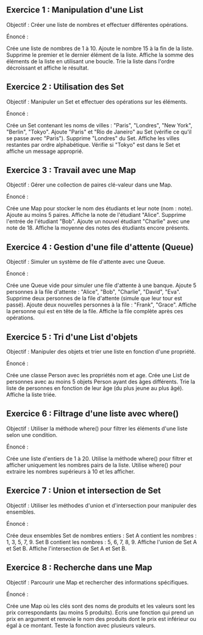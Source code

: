 ## Exercice 1 : Manipulation d'une List
Objectif : Créer une liste de nombres et effectuer différentes opérations.

Énoncé :

Crée une liste de nombres de 1 à 10.
Ajoute le nombre 15 à la fin de la liste.
Supprime le premier et le dernier élément de la liste.
Affiche la somme des éléments de la liste en utilisant une boucle.
Trie la liste dans l'ordre décroissant et affiche le résultat.

## Exercice 2 : Utilisation des Set
Objectif : Manipuler un Set et effectuer des opérations sur les éléments.

Énoncé :

Crée un Set contenant les noms de villes : "Paris", "Londres", "New York", "Berlin", "Tokyo".
Ajoute "Paris" et "Rio de Janeiro" au Set (vérifie ce qu'il se passe avec "Paris").
Supprime "Londres" du Set.
Affiche les villes restantes par ordre alphabétique.
Vérifie si "Tokyo" est dans le Set et affiche un message approprié.

## Exercice 3 : Travail avec une Map
Objectif : Gérer une collection de paires clé-valeur dans une Map.

Énoncé :

Crée une Map pour stocker le nom des étudiants et leur note (nom : note). Ajoute au moins 5 paires.
Affiche la note de l'étudiant "Alice".
Supprime l'entrée de l'étudiant "Bob".
Ajoute un nouvel étudiant "Charlie" avec une note de 18.
Affiche la moyenne des notes des étudiants encore présents.

## Exercice 4 : Gestion d'une file d'attente (Queue)
Objectif : Simuler un système de file d'attente avec une Queue.

Énoncé :

Crée une Queue vide pour simuler une file d'attente à une banque.
Ajoute 5 personnes à la file d'attente : "Alice", "Bob", "Charlie", "David", "Eva".
Supprime deux personnes de la file d'attente (simule que leur tour est passé).
Ajoute deux nouvelles personnes à la file : "Frank", "Grace".
Affiche la personne qui est en tête de la file.
Affiche la file complète après ces opérations.

## Exercice 5 : Tri d'une List d'objets
Objectif : Manipuler des objets et trier une liste en fonction d'une propriété.

Énoncé :

Crée une classe Person avec les propriétés nom et age.
Crée une List de personnes avec au moins 5 objets Person ayant des âges différents.
Trie la liste de personnes en fonction de leur âge (du plus jeune au plus âgé).
Affiche la liste triée.

## Exercice 6 : Filtrage d'une liste avec where()
Objectif : Utiliser la méthode where() pour filtrer les éléments d'une liste selon une condition.

Énoncé :

Crée une liste d'entiers de 1 à 20.
Utilise la méthode where() pour filtrer et afficher uniquement les nombres pairs de la liste.
Utilise where() pour extraire les nombres supérieurs à 10 et les afficher.

## Exercice 7 : Union et intersection de Set
Objectif : Utiliser les méthodes d'union et d'intersection pour manipuler des ensembles.

Énoncé :

Crée deux ensembles Set de nombres entiers :
Set A contient les nombres : 1, 3, 5, 7, 9.
Set B contient les nombres : 5, 6, 7, 8, 9.
Affiche l'union de Set A et Set B.
Affiche l'intersection de Set A et Set B.

## Exercice 8 : Recherche dans une Map
Objectif : Parcourir une Map et rechercher des informations spécifiques.

Énoncé :

Crée une Map où les clés sont des noms de produits et les valeurs sont les prix correspondants (au moins 5 produits).
Écris une fonction qui prend un prix en argument et renvoie le nom des produits dont le prix est inférieur ou égal à ce montant.
Teste la fonction avec plusieurs valeurs.